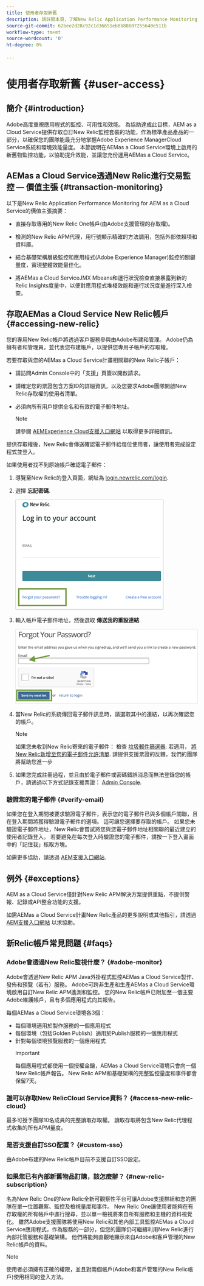 ```yaml
---
title: 使用者存取新舊
description: 請詳閱本頁，了解New Relic Application Performance Monitoring for AEMas a Cloud Service
source-git-commit: 62bee2d28c92c1d36651eb8b88607255640e511b
workflow-type: tm+mt
source-wordcount: '0'
ht-degree: 0%

---
```



# 使用者存取新舊 {#user-access}

## 簡介 {#introduction}

Adobe高度重視應用程式的監控、可用性和效能。 為協助達成此目標，AEM as a Cloud Service提供存取自訂New Relic監控套裝的功能，作為標準產品產品的一部分，以確保您的團隊能最充分地掌握Adobe Experience ManagerCloud Service系統和環境效能量度。 本節說明在AEMas a Cloud Service環境上啟用的新舊物監控功能，以協助提升效能，並讓您充份運用AEMas a Cloud Service。

## AEMas a Cloud Service透過New Relic進行交易監控 — 價值主張 {#transaction-monitoring}

以下是New Relic Application Performance Monitoring for AEM as a Cloud Service的價值主張摘要：

* 直接存取專用的New Relic One帳戶(由Adobe支援管理的存取權)。

* 檢測的New Relic APM代理，用行號顯示精確的方法調用，包括外部依賴項和資料庫。

* 結合基礎架構層級監控和應用程式(Adobe Experience Manager)監控的關鍵量度，實現整體效能最佳化。

* 將AEMas a Cloud ServiceJMX Mbeans和運行狀況檢查直接暴露到新的Relic Insights度量中，以便對應用程式堆棧效能和運行狀況度量進行深入檢查。

## 存取AEMas a Cloud Service New Relic帳戶 {#accessing-new-relic}

您的專用New Relic帳戶將透過客戶服務參與由Adobe布建和管理。 Adobe仍為擁有者和管理員，並代表您布建帳戶，以提供您專用子帳戶的存取權。

若要存取與您的AEMas a Cloud Service計畫相關聯的New Relic子帳戶：

* 請訪問Admin Console中的「支援」頁簽以開啟請求。
* 請確定您的票證包含方案ID的詳細資訊，以及您要求Adobe團隊開啟New Relic存取權的使用者清單。
* 必須向所有用戶提供全名和有效的電子郵件地址。

   >[!NOTE]
   >請參閱 [AEMExperience Cloud支援入口網站](https://helpx.adobe.com/enterprise/using/support-for-experience-cloud.html) 以取得更多詳細資訊。

提供存取權後，New Relic會傳送確認電子郵件給每位使用者，讓使用者完成設定程式並登入。

如果使用者找不到原始帳戶確認電子郵件：

1. 導覽至New Relic的登入頁面，網址為 [login.newrelic.com/login](https://login.newrelic.com/login).

1. 選擇 **忘記密碼**.

   ![](/help/implementing/cloud-manager/assets/new-relic/newrelic-1.png)

1. 輸入帳戶電子郵件地址，然後選取 **傳送我的重設連結**.

   ![](/help/implementing/cloud-manager/assets/new-relic/newrelic-2.png)

1. 當New Relic的系統傳回電子郵件訊息時，請選取其中的連結，以再次確認您的帳戶。

   >[!NOTE]
   >如果您未收到New Relic寄來的電子郵件：
   >檢查 [垃圾郵件篩選器](https://docs.newrelic.com/docs/accounts/accounts-billing/account-setup/create-your-new-relic-account/). 若適用， [將New Relic新增至您的電子郵件允許清單](https://docs.newrelic.com/docs/accounts/accounts/account-maintenance/account-email-settings/#email-whitelist).
   >請提供支援票證的反饋，我們的團隊將幫助您進一步

1. 如果您完成註冊過程，並且由於電子郵件或密碼錯誤消息而無法登錄您的帳戶，請通過以下方式記錄支援票證： [Admin Console](https://adminconsole.adobe.com/).

### 驗證您的電子郵件 {#verify-email}

如果您在登入期間被要求驗證電子郵件，表示您的電子郵件已與多個帳戶關聯，且在登入期間將獲得驗證電子郵件的選項。 這可讓您選擇要存取的帳戶。 如果您未驗證電子郵件地址，New Relic會嘗試將您與您電子郵件地址相關聯的最近建立的使用者記錄登入。 若要避免在每次登入時驗證您的電子郵件，請按一下登入畫面中的「記住我」核取方塊。

如需更多協助，請透過 [AEM支援入口網站](https://helpx.adobe.com/enterprise/using/support-for-experience-cloud.html).

## 例外 {#exceptions}

AEM as a Cloud Service僅針對New Relic APM解決方案提供重點，不提供警報、記錄或API整合功能的支援。

如需AEMas a Cloud Service計畫New Relic產品的更多說明或其他指引，請透過 [AEM支援入口網站](https://helpx.adobe.com/enterprise/using/support-for-experience-cloud.html) 以求協助。

## 新Relic帳戶常見問題 {#faqs}

### Adobe會透過New Relic監視什麼？ {#adobe-monitor}

Adobe會透過New Relic APM Java外掛程式監控AEMas a Cloud Service製作、發佈和預覽（若有）服務。 Adobe可跨非生產和生產AEMas a Cloud Service環境啟用自訂New Relic APM遙測和監控。 您的New Relic帳戶已附加至一個主要Adobe維護帳戶，且有多個應用程式向其報告。

每個AEMas a Cloud Service環境各3個：

* 每個環境適用於製作服務的一個應用程式
* 每個環境（包括Golden Publish）適用於Publish服務的一個應用程式
* 針對每個環境預覽服務的一個應用程式
   >[!IMPORTANT]
   >每個應用程式都使用一個授權金鑰，AEMas a Cloud Service環境只會向一個New Relic帳戶報告。 New Relic APM和基礎架構的完整監控量度和事件都會保留7天。

### 誰可以存取New RelicCloud Service資料？ {#access-new-relic-cloud}

最多可授予團隊10名成員的完整讀取存取權。 讀取存取將包含New Relic代理程式收集的所有APM量度。

### 是否支援自訂SSO配置？ {#custom-sso}

由Adobe布建的New Relic帳戶目前不支援自訂SSO設定。

### 如果您已有內部新舊物品訂購，該怎麼辦？ {#new-relic-subscription}

名為New Relic One的New Relic全新可觀察性平台可讓Adobe支援群組和您的團隊在單一位置觀察、監控及檢視量度和事件。 New Relic One讓使用者能夠在有存取權的所有帳戶中進行搜尋，並以單一檢視將來自所有服務和主機的資料視覺化。 雖然Adobe支援團隊將使用New Relic和其他內部工具監控AEMas a Cloud Service應用程式，作為服務的一部分，但您的團隊仍可繼續利用New Relic進行內部托管服務和基礎架構。 他們將能夠直觀地顯示來自Adobe和客戶管理的New Relic帳戶的資料。

>[!NOTE]
>使用者必須擁有正確的權限，並且對兩個帳戶(Adobe和客戶管理的New Relic帳戶)使用相同的登入方法。


